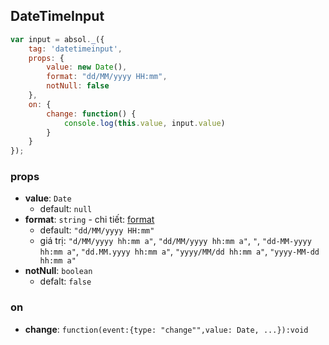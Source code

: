## DateTimeInput

```js
var input = absol._({
    tag: 'datetimeinput',
    props: {
        value: new Date(),
        format: "dd/MM/yyyy HH:mm",
        notNull: false
    },
    on: {
        change: function() {
            console.log(this.value, input.value)
        }
    }
});
```

### props

- **value**: `Date` 
  - default: `null`
- **format**: `string` - chi tiết: [format](?page=absolcore_datetime#format)
  - default: `"dd/MM/yyyy HH:mm"`
  - giá trị: `"d/MM/yyyy hh:mm a"`, `"dd/MM/yyyy hh:mm a"`, `"`, `"dd-MM-yyyy hh:mm a"`, `"dd.MM.yyyy hh:mm a"`, `"yyyy/MM/dd hh:mm a"`, `"yyyy-MM-dd hh:mm a"`
- **notNull**: `boolean`
  - defalt: `false`

### on

- **change**: `function(event:{type: "change"",value: Date, ...}):void`




